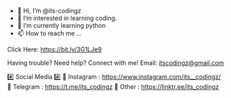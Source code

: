 - 👋 Hi, I’m @its-codingz
- 👀 I’m interested in learning coding.
- 🌱 I’m currently learning python
- 📫 How to reach me ...

Click Here: https://bit.ly/3G1LJe9

Having trouble? Need help? Connect with me!
Email: itscodingz@gmail.com

#️⃣ Social Media #️⃣
📸 Instagram : https://www.instagram.com/its__codingz/
📝 Telegram : https://t.me/its_codingz
🔗 Other : https://linktr.ee/its_codingz


<!---
its-codingz/its-codingz is a ✨ special ✨ repository because its `README.md` (this file) appears on your GitHub profile.
You can click the Preview link to take a look at your changes.
--->
